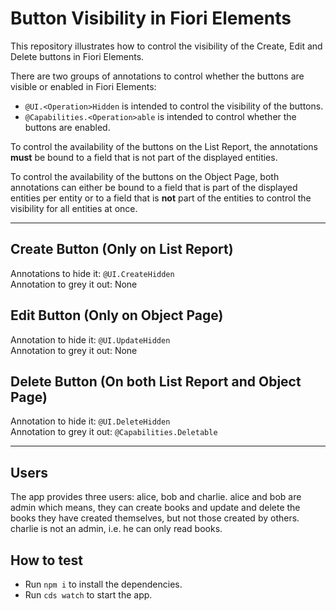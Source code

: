 # Button Visibility in Fiori Elements
This repository illustrates how to control the visibility of the Create, Edit and Delete buttons in Fiori Elements.

There are two groups of annotations to control whether the buttons are visible or enabled in Fiori Elements:
 - `@UI.<Operation>Hidden` is intended to control the visibility of the buttons.
 - `@Capabilities.<Operation>able` is intended to control whether the buttons are enabled.

To control the availability of the buttons on the List Report, the annotations **must** be bound to a field that is not part of the displayed entities.

To control the availability of the buttons on the Object Page, both annotations can either be bound to a field that is part of the displayed entities per entity or to a field that is **not** part of the entities to control the visibility for all entities at once.

---

## Create Button (Only on List Report)
Annotations to hide it: `@UI.CreateHidden`</br>
Annotation to grey it out: None

## Edit Button (Only on Object Page)
Annotation to hide it: `@UI.UpdateHidden` </br>
Annotation to grey it out: None

## Delete Button (On both List Report and Object Page)
Annotation to hide it: `@UI.DeleteHidden` </br>
Annotation to grey it out: `@Capabilities.Deletable`

---

## Users
The app provides three users: alice, bob and charlie. alice and bob are admin which means, they can create books and update and delete the books they have created themselves, but not those created by others. charlie is not an admin, i.e. he can only read books.

## How to test
- Run `npm i` to install the dependencies.
- Run `cds watch` to start the app.
